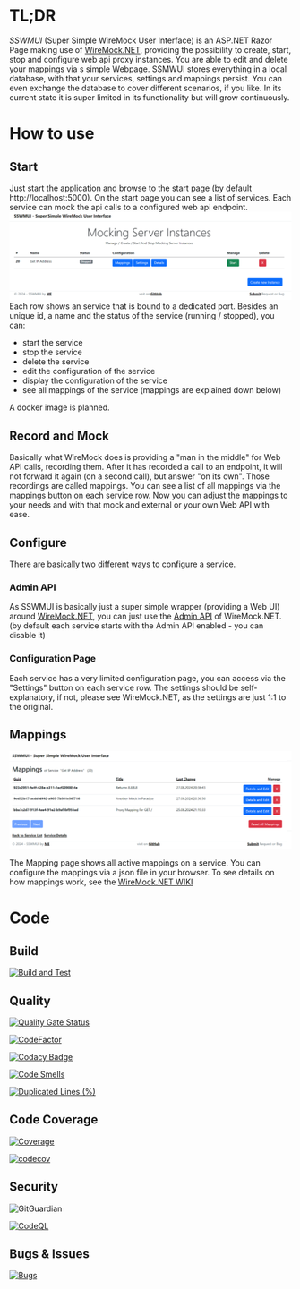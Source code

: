 
# TL;DR

_SSWMUI_ (Super Simple WireMock User Interface) is an ASP.NET Razor Page
making use of [WireMock.NET](https://github.com/WireMock-Net/WireMock.Net),
providing the possibility to create, start,
stop and configure web api proxy instances. You are able to edit and delete your mappings via s simple Webpage.
SSMWUI stores everything in a local database, with that your services, settings and mappings persist. You can even exchange the database to cover different scenarios, if you like.
In its current state it is super limited in its functionality but will grow continuously.

# How to use

## Start

Just start the application and browse to the start page (by default http://localhost:5000).
On the start page you can see a list of services. Each service can mock the api calls to a configured web api endpoint.
![startPageScreen.png](.assets/startPageScreen.png)
Each row shows an service that is bound to a dedicated port. 
Besides an unique id, a name and the status of the service (running / stopped),
you can:

- start the service 
- stop the service
- delete the service
- edit the configuration of the service
- display the configuration of the service
- see all mappings of the service (mappings are explained down below)

A docker image is planned.

## Record and Mock

Basically what WireMock does is providing a "man in the middle" for Web API calls, recording them.
After it has recorded a call to an endpoint, it will not forward it again (on a second call), but answer "on its own".
Those recordings are called mappings. You can see a list of all mappings via the mappings button on each service row.
Now you can adjust the mappings to your needs and with that mock and external or your own Web API with ease.

## Configure

There are basically two different ways to configure a service.

### Admin API

As SSWMUI is basically just a super simple wrapper (providing a Web UI) around [WireMock.NET](https://github.com/WireMock-Net/WireMock.Net), 
you can just use the [Admin API](https://github.com/WireMock-Net/WireMock.Net/wiki/Admin-API-Reference) of WireMock.NET.
(by default each service starts with the Admin API enabled - you can disable it)

### Configuration Page

Each service has a very limited configuration page, you can access via the "Settings" button on each service row.
The settings should be self-explanatory, if not, please see WireMock.NET, as the settings are just 1:1 to the original. 

## Mappings

![startPageScreen.png](.assets/mappingsPageScreen.png)

The Mapping page shows all active mappings on a service. You can configure the mappings via a json file in your browser.
To see details on how mappings work, see the [WireMock.NET WIKI](https://github.com/WireMock-Net/WireMock.Net/wiki)

# Code

## Build

[![Build and Test](https://github.com/vanUbor/Wiremock/actions/workflows/Build.yml/badge.svg)](https://github.com/vanUbor/Wiremock/actions/workflows/Build.yml)

## Quality

[![Quality Gate Status](https://sonarcloud.io/api/project_badges/measure?project=vanUbor_Wiremock&metric=alert_status)](https://sonarcloud.io/summary/new_code?id=vanUbor_Wiremock)

[![CodeFactor](https://www.codefactor.io/repository/github/vanubor/wiremock/badge)](https://www.codefactor.io/repository/github/vanubor/wiremock) 

[![Codacy Badge](https://app.codacy.com/project/badge/Grade/05e6f15388244258b9435b6c64f86691)](https://app.codacy.com/gh/vanUbor/Wiremock/dashboard?utm_source=gh&utm_medium=referral&utm_content=&utm_campaign=Badge_grade)

[![Code Smells](https://sonarcloud.io/api/project_badges/measure?project=vanUbor_Wiremock&metric=code_smells)](https://sonarcloud.io/summary/new_code?id=vanUbor_Wiremock)

[![Duplicated Lines (%)](https://sonarcloud.io/api/project_badges/measure?project=vanUbor_Wiremock&metric=duplicated_lines_density)](https://sonarcloud.io/summary/new_code?id=vanUbor_Wiremock)

## Code Coverage

[![Coverage](https://sonarcloud.io/api/project_badges/measure?project=vanUbor_Wiremock&metric=coverage)](https://sonarcloud.io/summary/new_code?id=vanUbor_Wiremock)

[![codecov](https://codecov.io/gh/vanUbor/Wiremock/branch/main/graph/badge.svg?token=ESJLR9JY72)](https://codecov.io/gh/vanUbor/Wiremock)

## Security

![GitGuardian](https://img.shields.io/badge/GitGuardian-passed-brightgreen)

[![CodeQL](https://github.com/vanUbor/Wiremock/actions/workflows/github-code-scanning/codeql/badge.svg)](https://github.com/vanUbor/Wiremock/actions/workflows/github-code-scanning/codeql)

## Bugs & Issues

[![Bugs](https://sonarcloud.io/api/project_badges/measure?project=vanUbor_Wiremock&metric=bugs)](https://sonarcloud.io/summary/new_code?id=vanUbor_Wiremock)
